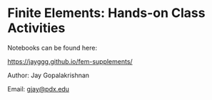 # Finite Elements: Hands-on Class Activities


Notebooks can be found here:


https://jayggg.github.io/fem-supplements/


Author: Jay Gopalakrishnan 

Email:  gjay@pdx.edu


